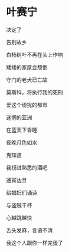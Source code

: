    

# 叶赛宁

决定了

告别故乡

白杨树叶不再在头上作响

  

矮矮的家屋会颓倒

守门的老犬已亡故

莫斯科，将执行我的死刑

  

爱这个纷扰的都市

迷惘的亚洲

在蓝天下昏睡

  

夜晚月色如水

鬼知道

我拐进熟悉的酒吧

通宵达旦

给娼妇们诵诗

与盗贼干杯

心越跳越快

舌头发麻，言语不清

我这个人跟你一样完蛋了